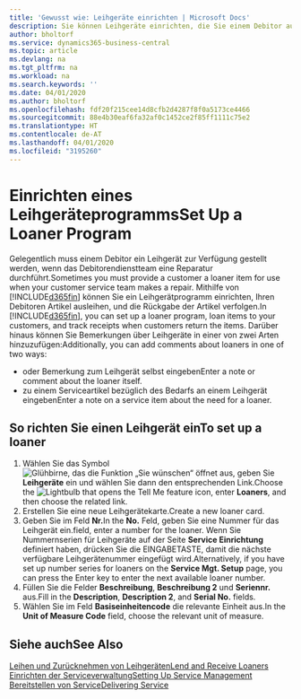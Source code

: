 ```yaml
---
title: 'Gewusst wie: Leihgeräte einrichten | Microsoft Docs'
description: Sie können Leihgeräte einrichten, die Sie einem Debitor ausleihen können, wenn er Serviceartikel im Service hat.
author: bholtorf
ms.service: dynamics365-business-central
ms.topic: article
ms.devlang: na
ms.tgt_pltfrm: na
ms.workload: na
ms.search.keywords: ''
ms.date: 04/01/2020
ms.author: bholtorf
ms.openlocfilehash: fdf20f215cee14d8cfb2d4287f8f0a5173ce4466
ms.sourcegitcommit: 88e4b30eaf6fa32af0c1452ce2f85ff1111c75e2
ms.translationtype: HT
ms.contentlocale: de-AT
ms.lasthandoff: 04/01/2020
ms.locfileid: "3195260"
---
```

# <a name="set-up-a-loaner-program"></a><span data-ttu-id="18fb8-103">Einrichten eines Leihgeräteprogramms</span><span class="sxs-lookup"><span data-stu-id="18fb8-103">Set Up a Loaner Program</span></span>
<span data-ttu-id="18fb8-104">Gelegentlich muss einem Debitor ein Leihgerät zur Verfügung gestellt werden, wenn das Debitorendienstteam eine Reparatur durchführt.</span><span class="sxs-lookup"><span data-stu-id="18fb8-104">Sometimes you must provide a customer a loaner item for use when your customer service team makes a repair.</span></span> <span data-ttu-id="18fb8-105">Mithilfe von [!INCLUDE[d365fin](includes/d365fin_md.md)] können Sie ein Leihgerätprogramm einrichten, Ihren Debitoren Artikel ausleihen, und die Rückgabe der Artikel verfolgen.</span><span class="sxs-lookup"><span data-stu-id="18fb8-105">In [!INCLUDE[d365fin](includes/d365fin_md.md)], you can set up a loaner program, loan items to your customers, and track receipts when customers return the items.</span></span> <span data-ttu-id="18fb8-106">Darüber hinaus können Sie Bemerkungen über Leihgeräte in einer von zwei Arten hinzuzufügen:</span><span class="sxs-lookup"><span data-stu-id="18fb8-106">Additionally, you can add comments about loaners in one of two ways:</span></span>  
  
* <span data-ttu-id="18fb8-107">oder Bemerkung zum Leihgerät selbst eingeben</span><span class="sxs-lookup"><span data-stu-id="18fb8-107">Enter a note or comment about the loaner itself.</span></span>  
* <span data-ttu-id="18fb8-108">zu einem Serviceartikel bezüglich des Bedarfs an einem Leihgerät eingeben</span><span class="sxs-lookup"><span data-stu-id="18fb8-108">Enter a note on a service item about the need for a loaner.</span></span>  

## <a name="to-set-up-a-loaner"></a><span data-ttu-id="18fb8-109">So richten Sie einen Leihgerät ein</span><span class="sxs-lookup"><span data-stu-id="18fb8-109">To set up a loaner</span></span>  
1. <span data-ttu-id="18fb8-110">Wählen Sie das Symbol ![Glühbirne, das die Funktion „Sie wünschen“ öffnet](media/ui-search/search_small.png "Tell Me-Funktion") aus, geben Sie **Leihgeräte** ein und wählen Sie dann den entsprechenden Link.</span><span class="sxs-lookup"><span data-stu-id="18fb8-110">Choose the ![Lightbulb that opens the Tell Me feature](media/ui-search/search_small.png "Tell me what you want to do") icon, enter **Loaners**, and then choose the related link.</span></span>  
2. <span data-ttu-id="18fb8-111">Erstellen Sie eine neue Leihgerätekarte.</span><span class="sxs-lookup"><span data-stu-id="18fb8-111">Create a new loaner card.</span></span> 
3. <span data-ttu-id="18fb8-112">Geben Sie im Feld **Nr.**</span><span class="sxs-lookup"><span data-stu-id="18fb8-112">In the **No.**</span></span> <span data-ttu-id="18fb8-113">Feld,  geben Sie eine Nummer für das Leihgerät ein.</span><span class="sxs-lookup"><span data-stu-id="18fb8-113">field, enter a number for the loaner.</span></span> <span data-ttu-id="18fb8-114">Wenn Sie Nummernserien für Leihgeräte auf der Seite **Service Einrichtung** definiert haben, drücken Sie die EINGABETASTE, damit die nächste verfügbare Leihgerätenummer eingefügt wird.</span><span class="sxs-lookup"><span data-stu-id="18fb8-114">Alternatively, if you have set up number series for loaners on the **Service Mgt. Setup** page, you can press the Enter key to enter the next available loaner number.</span></span>  
4. <span data-ttu-id="18fb8-115">Füllen Sie die Felder **Beschreibung**, **Beschreibung 2** und **Seriennr.** aus.</span><span class="sxs-lookup"><span data-stu-id="18fb8-115">Fill in the **Description**, **Description 2**, and **Serial No.** fields.</span></span>  
5. <span data-ttu-id="18fb8-116">Wählen Sie im Feld **Basiseinheitencode** die relevante Einheit aus.</span><span class="sxs-lookup"><span data-stu-id="18fb8-116">In the **Unit of Measure Code** field, choose the relevant unit of measure.</span></span>  
  
## <a name="see-also"></a><span data-ttu-id="18fb8-117">Siehe auch</span><span class="sxs-lookup"><span data-stu-id="18fb8-117">See Also</span></span>
[<span data-ttu-id="18fb8-118">Leihen und Zurücknehmen von Leihgeräten</span><span class="sxs-lookup"><span data-stu-id="18fb8-118">Lend and Receive Loaners</span></span>](service-how-to-lend-receive-loaners.md)  
[<span data-ttu-id="18fb8-119">Einrichten der Serviceverwaltung</span><span class="sxs-lookup"><span data-stu-id="18fb8-119">Setting Up Service Management</span></span>](service-setup-service.md)  
[<span data-ttu-id="18fb8-120">Bereitstellen von Service</span><span class="sxs-lookup"><span data-stu-id="18fb8-120">Delivering Service</span></span>](service-deliver-service.md)  

